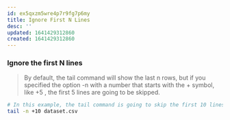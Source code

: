 ```yaml
---
id: ex5qxzm5wre4p7r9fg7p6my
title: Ignore First N Lines
desc: ''
updated: 1641429312860
created: 1641429312860
---
```



### Ignore the first N lines

> By default, the tail command will show the last n rows, but if you specified the option -n with a number that starts with the + symbol, like +5 , the first 5 lines are going to be skipped.

```bash
# In this example, the tail command is going to skip the first 10 lines and print the rest of the file content.
tail -n +10 dataset.csv
```

